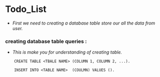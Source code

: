 # Todo_List

* _First we need to creating a database table store our all the data from user._

### creating database table queries :

* _This is make you for understanding of creating table._

```
    CREATE TABLE <TBALE NAME> (COLUMN 1, COLUMN 2, ...).

    INSERT INTO <TABLE NAME>  (COULMN) VALUES ().

```

